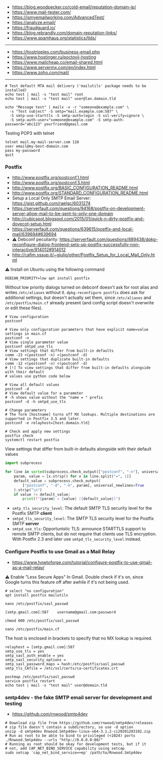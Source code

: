 * https://blog.woodpecker.co/cold-email/reputation-domain-ip/
* https://www.mail-tester.com/
* https://ismyemailworking.com/AdvancedTest/
* https://analyze.email/
* https://fraudguard.io/
* https://blog.rebrandly.com/domain-reputation-links/
* https://www.spamhaus.org/statistics/tlds/
----
* https://hostripples.com/business-email.php
* https://www.hostinger.ru/poctovij-hosting
* https://www.mailcheap.co/email-shared.html
* https://www.servermx.com/en/index.html
* https://www.zoho.com/mail/
----

```shell
# Test default MTA mail delivery ('mailutils' package needs to be installed)
echo test | mail -s "test mail" root
echo test | mail -s "test mail" user@lan.domain.tld

echo "Message test" | mailx -v -r "someone@example.com" \
  -s "Test subject" -S smtp="mail.example.com:587" \
  -S smtp-use-starttls -S smtp-auth=login -S ssl-verify=ignore \
  -S smtp-auth-user="someone@example.com" -S smtp-auth-password="abc123" yourfriend@gmail.com
```
Testing POP3 with telnet
```
telnet mail.my-mail-server.com 110
user email@my-best-domain.com
pass my-password
quit
```

### Postfix

* http://www.postfix.org/postconf.1.html
* http://www.postfix.org/postconf.5.html
* http://www.postfix.org/BASIC_CONFIGURATION_README.html
* http://www.postfix.org/STANDARD_CONFIGURATION_README.html
* Setup a Local Only SMTP Email Server: https://gist.github.com/raelgc/6031274
* https://serverfault.com/questions/94168/postfix-on-development-server-allow-mail-to-be-sent-to-only-one-domain
* http://cubicspot.blogspot.com/2015/01/quick-n-dirty-postfix-and-dovecot-setup.html
* https://serverfault.com/questions/639615/postfix-and-local-mail/639694#639694
* :warning: Debconf peculiarity: https://serverfault.com/questions/889438/dpkg-reconfigure-dialog-frontend-sets-up-postfix-successfully-non-interactive/914012#914012
* http://cafim.sssup.it/~giulio/other/Postfix_Setup_for_Local_Mail_Only.html

:warning: Install on Ubuntu using the following command
```shell
DEBIAN_PRIORITY=low apt install postfix
```
Without low priority dialogs turned on debconf doesn't ask for root alias and writes `/etc/aliases` without it.
`dpkg-reconfigure postfix` does ask for additional settings, but doesn't actually set them, since `/etc/aliases`
and `/etc/postfix/main.cf` already present (and config script doesn't overwrite or edit these files).


```shell
# View configuration
postconf

# View only configuration parameters that have explicit name=value settings in main.cf
postconf -n
# View single parameter value
postconf smtpd_use_tls
# View settings that differ from built-in defaults
comm -23 <(postconf -n) <(postconf -d)
# View settings that duplicate built-in defaults
comm -12 <(postconf -n) <(postconf -d)
# [!] To view settings that differ from built-in defaults alongside with their default
# values use python code below

# View all default values
postconf -d
# View default value for a parameter
# -h shows value without the "name = " prefix
postconf -d -h smtpd_use_tls

# Change parameters
# The form [hostname] turns off MX lookups. Multiple destinations are supported in Postfix 3.5 and later.
postconf -e relayhost=[host.domain.tld]

# Check and apply new settings
postfix check
systemctl restart postfix
```

View settings that differ from built-in defaults alongside with their default values
```python
import subprocess

for line in sorted(subprocess.check_output(["postconf", "-n"], universal_newlines=True).splitlines()):
    param, value = [x.strip() for x in line.split("=", 1)]
    default_value = subprocess.check_output(
        ["postconf", "-d", "-h", param], universal_newlines=True
    ).strip("\n")
    if value != default_value:
        print(f"{param} = {value} [{default_value}]")
```

* `smtp_tls_security_level`: The default SMTP TLS security level for the Postfix SMTP **client**
* `smtpd_tls_security_level`: The SMTP TLS security level for the Postfix SMTP **server**
* `smtpd_use_tls`: Opportunistic TLS: announce STARTTLS support to remote SMTP clients, but do not require that clients use TLS encryption.
                   With Postfix 2.3 and later use `smtpd_tls_security_level` instead.

### Configure Postfix to use Gmail as a Mail Relay

* https://www.howtoforge.com/tutorial/configure-postfix-to-use-gmail-as-a-mail-relay/

:warning: Enable "Less Secure Apps" In Gmail. Double check if it's on, since Google turns this feature off after awhile if it's not being used.

```shell
# select "no configuration"
apt install postfix mailutils

nano /etc/postfix/sasl_passwd
```

```
[smtp.gmail.com]:587    username@gmail.com:password
```

```shell
chmod 600 /etc/postfix/sasl_passwd

nano /etc/postfix/main.cf
```
The host is enclosed in brackets to specify that no MX lookup is required.
```
relayhost = [smtp.gmail.com]:587
smtp_use_tls = yes
smtp_sasl_auth_enable = yes
smtp_sasl_security_options =
smtp_sasl_password_maps = hash:/etc/postfix/sasl_passwd
smtp_tls_CAfile = /etc/ssl/certs/ca-certificates.crt
```

```shell
postmap /etc/postfix/sasl_passwd
service postfix restart
echo test | mail -s "test mail" user@domain.tld
```

### smtp4dev - the fake SMTP email server for development and testing

* https://github.com/rnwood/smtp4dev

```shell
# Download zip file from https://github.com/rnwood/smtp4dev/releases
# zip file doesn't contain a subdirectory, so use -d option
unzip -d smtp4dev Rnwood.Smtp4dev-linux-x64-3.1.2-ci20201203102.zip
# Run as root to be able to bind to privileged (<1024) ports
./Rnwood.Smtp4dev --urls "http://0.0.0.0:80/"
# Running as root should be okay for development tests, but if it
# not, add CAP_NET_BIND_SERVICE capability using setcap
sudo setcap 'cap_net_bind_service=+ep' /path/to/Rnwood.Smtp4dev
```
